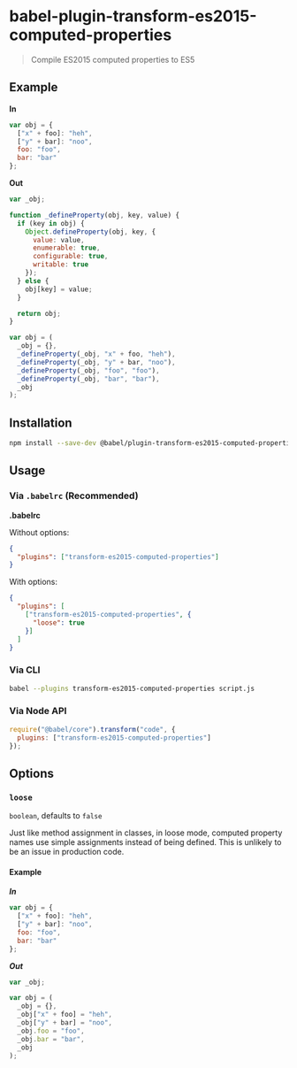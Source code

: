 # babel-plugin-transform-es2015-computed-properties

> Compile ES2015 computed properties to ES5

## Example

**In**

```js
var obj = {
  ["x" + foo]: "heh",
  ["y" + bar]: "noo",
  foo: "foo",
  bar: "bar"
};
```

**Out**

```js
var _obj;

function _defineProperty(obj, key, value) {
  if (key in obj) {
    Object.defineProperty(obj, key, {
      value: value,
      enumerable: true,
      configurable: true,
      writable: true
    });
  } else {
    obj[key] = value;
  }

  return obj;
}

var obj = (
  _obj = {},
  _defineProperty(_obj, "x" + foo, "heh"),
  _defineProperty(_obj, "y" + bar, "noo"),
  _defineProperty(_obj, "foo", "foo"),
  _defineProperty(_obj, "bar", "bar"),
  _obj
);
```

## Installation

```sh
npm install --save-dev @babel/plugin-transform-es2015-computed-properties
```

## Usage

### Via `.babelrc` (Recommended)

**.babelrc**

Without options:

```json
{
  "plugins": ["transform-es2015-computed-properties"]
}
```

With options:

```json
{
  "plugins": [
    ["transform-es2015-computed-properties", {
      "loose": true
    }]
  ]
}
```

### Via CLI

```sh
babel --plugins transform-es2015-computed-properties script.js
```

### Via Node API

```javascript
require("@babel/core").transform("code", {
  plugins: ["transform-es2015-computed-properties"]
});
```

## Options

### `loose`

`boolean`, defaults to `false`

Just like method assignment in classes, in loose mode, computed property names
use simple assignments instead of being defined. This is unlikely to be an issue
in production code.

#### Example

***In***

```js
var obj = {
  ["x" + foo]: "heh",
  ["y" + bar]: "noo",
  foo: "foo",
  bar: "bar"
};
```

***Out***

```js
var _obj;

var obj = (
  _obj = {},
  _obj["x" + foo] = "heh",
  _obj["y" + bar] = "noo",
  _obj.foo = "foo",
  _obj.bar = "bar",
  _obj
);
```
